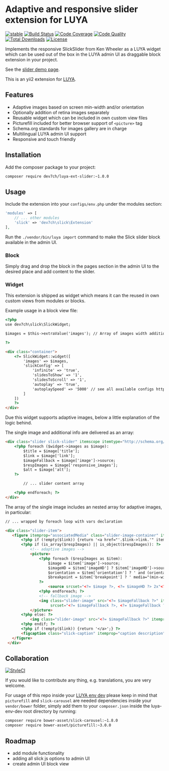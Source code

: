 # Adaptive and responsive slider extension for LUYA
[![stable](https://img.shields.io/github/tag/dev7ch/luya-ext-slider.svg?label=latest)](https://github.com/dev7ch/luya-ext-slider/tags)
[![Build Status](https://travis-ci.org/travis-ci/travis-web.svg?branch=master)](https://travis-ci.org/travis-ci/travis-web)
[![Code Coverage](https://scrutinizer-ci.com/g/dev7ch/luya-ext-slider/badges/coverage.png?b=master)](https://scrutinizer-ci.com/g/dev7ch/luya-ext-slider/?branch=master)
[![Code Quality](https://scrutinizer-ci.com/g/dev7ch/luya-ext-slider/badges/quality-score.png?b=master)](https://scrutinizer-ci.com/g/dev7ch/luya-ext-slider/?branch=master)
[![Total Downloads](https://poser.pugx.org/dev7ch/luya-ext-slider/downloads)](https://packagist.org/packages/dev7ch/luya-ext-slider)
[![License](https://poser.pugx.org/dev7ch/luya-ext-slider/license)](https://packagist.org/packages/dev7ch/luya-ext-slider)


Implements the responsive SlickSlider from Ken Wheeler as a LUYA widget which can be used out of the box in the LUYA admin UI as draggable block extension in your project.

See the [slider demo page](http://kenwheeler.github.io/slick/#demos).

This is an yii2 extension for [LUYA](https://luya.io/).

## Features

- Adaptive images based on screen min-width and/or orientation
- Optionally addition of retina images separately
- Reusable widget which can be included in own custom view files
- Picturefill included for better browser support of `<picture>` tag
- Schema.org standards for images gallery are in charge
- Multilingual LUYA admin UI support
- Responsive and touch friendly

## Installation

Add the composer package to your project:

```bash
composer require dev7ch/luya-ext-slider:~1.0.0
```

## Usage

Include the extension into your `configs/env.php` under the modules section:

```php
'modules' => [
    // ... other modules
    'slick' => 'dev7ch\slick\Extension'
],

```
Run the `./vendor/bin/luya import` command to make the Slick slider block available in the admin UI.

### Block
Simply drag and drop the block in the pages section in the admin UI to the desired place and add content to the slider.

### Widget
This extension is shipped as widget which means it can the reused in own custom views from modules or blocks.

Example usage in a block view file:

```html
<?php
use dev7ch\slick\SlickWidget;

$images = $this->extraValue('images'); // Array of images width additional fields

?>

<div class="container">
    <?= SlickWidget::widget([
        'images' => $images,
        'slickConfig' => [
            'infinite' => 'true',
            'slidesToShow' => '1',
            'slidesToScroll' => '1',
            'autoplay' => 'true',
            'autoplaySpeed' => '5000' // see all available configs http://kenwheeler.github.io/slick/#settings
        ]
    ])
    ?>
</div>

```


Due this widget supports adaptive images, below a little explanation of the logic behind.

The single image and additional info are delivered as an array:

```html
<div class="slider slick-slider" itemscope itemtype="http://schema.org/ImageGallery">
    <?php foreach ($widget->images as $image):
        $title = $image['title'];
        $link = $image['link'];
        $imageFallback = $image['image']->source;
        $respImages = $image['responsive_images'];
        $alt = $image['alt'];
    ?>

        // ... slider content array

    <?php endforeach; ?>
</div>

```

The array of the single image includes an nested array for adaptive images, in particular:

```html
// ... wrapped by foreach loop with vars declaration  

<div class="slider-item">
   <figure itemprop="associatedMedia" class="slider-image-container" itemscope itemtype="http://schema.org/ImageObject">
       <?php if (!empty($link)) {return '<a href="'.$link->link.'" itemprop="contentUrl">';} ?>
       <?php if (is_array($respImages) || is_object($respImages)): ?>
           <!-- adaptive images -->
           <picture>
               <?php foreach ($respImages as $item):
                   $image = $item['image']->source;
                   $imageHD = $item['imageHD'] ? $item['imageHD']->source : $item['image']->source;
                   $orientation = $item['orientation'] ? ' and (orientation:'.$item['orientation'].')' : '';
                   $breakpoint = $item['breakpoint'] ? ' media="(min-width:'.$item['breakpoint'].'px)'.$orientation.'"' : 'media="(min-width:0)'.$orientation.'"';
               ?>
                   <source srcset="<?= $image ?>, <?= $imageHD ?> 2x"<?= $breakpoint ?>>
               <?php endforeach; ?>
               <!-- fallback image -->
               <img class="slider-image" src="<?= $imageFallback ?>" itemprop="image" alt="<?= $alt ?>"
                    srcset="<?= $imageFallback ?>, <?= $imageFallback ?> 2x">
           </picture>
       <?php else: ?>
           <img class="slider-image" src="<?= $imageFallback ?>" itemprop="image" alt="<?= $alt ?>"/>
       <?php endif; ?>
       <?php if (!empty($link)) {return '</a>';} ?>
       <figcaption class="slick-caption" itemprop="caption description"><?= $title ?></figcaption>
   </figure>
 </div>
```

## Collaboration

[![StyleCI](https://styleci.io/repos/114746614/shield?branch=master)](https://styleci.io/repos/114746614)

If you would like to contribute any thing, e.g. translations, you are very welcome.

For usage of this repo inside your [LUYA env dev](https://github.com/luyadev/luya-env-dev) please keep in mind that `picturefill` and `slick-carousel` are needed dependencies inside your `vendor/bower` folder, simply add them to your `composer.json` inside the luya-env-dev root directory by running:

```bash
composer require bower-asset/slick-carousel:~1.8.0
composer require bower-asset/picturefill:~3.0.0
```

## Roadmap

- add module functionality
- adding all slick js options to admin UI
- create admin UI block view

